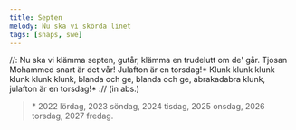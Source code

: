 ```yaml
---
title: Septen
melody: Nu ska vi skörda linet
tags: [snaps, swe]
---
```


//: Nu ska vi klämma septen, gutår,
klämma en trudelutt om de' går.
Tjosan Mohammed snart är det vår!
Julafton är en torsdag!\*
Klunk klunk klunk klunk klunk klunk,
blanda och ge, blanda och ge,
abrakadabra klunk,
julafton är en torsdag!\* :// (in abs.)

> \* 2022 lördag, 2023 söndag, 2024 tisdag, 2025 onsdag, 2026 torsdag, 2027 fredag.
